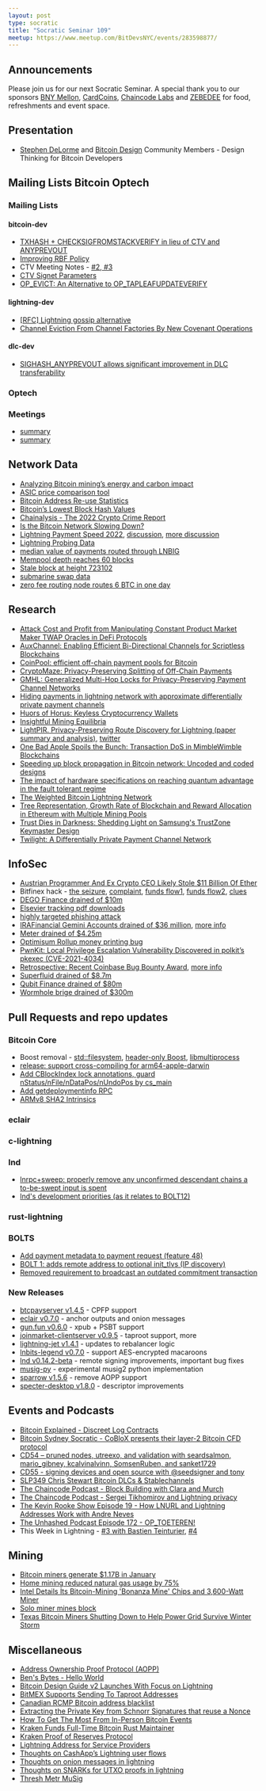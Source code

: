 ```yaml
---
layout: post
type: socratic
title: "Socratic Seminar 109"
meetup: https://www.meetup.com/BitDevsNYC/events/283598877/
---
```


## Announcements
Please join us for our next Socratic Seminar. A special thank you to our sponsors [BNY Mellon](https://www.bnymellon.com/), [CardCoins](https://cardcoins.co), [Chaincode Labs](https://chaincode.com) and [ZEBEDEE](https://zebedee.io) for food, refreshments and event space.

## Presentation

- [Stephen DeLorme](https://twitter.com/StephenDeLorme) and [Bitcoin Design](https://bitcoin.design/) Community Members - Design Thinking for Bitcoin Developers

## Mailing Lists  Bitcoin Optech

### Mailing Lists

#### bitcoin-dev

- [TXHASH + CHECKSIGFROMSTACKVERIFY in lieu of CTV and ANYPREVOUT](https://lists.linuxfoundation.org/pipermail/bitcoin-dev/2022-January/019813.html)
- [Improving RBF Policy](https://lists.linuxfoundation.org/pipermail/bitcoin-dev/2022-January/019817.html)
- CTV Meeting Notes - [#2](https://lists.linuxfoundation.org/pipermail/bitcoin-dev/2022-February/019855.html),[ #3](https://lists.linuxfoundation.org/pipermail/bitcoin-dev/2022-February/019874.html)
- [CTV Signet Parameters](https://lists.linuxfoundation.org/pipermail/bitcoin-dev/2022-February/019925.html)
- [OP_EVICT: An Alternative to OP_TAPLEAFUPDATEVERIFY](https://lists.linuxfoundation.org/pipermail/bitcoin-dev/2022-February/019926.html)

#### lightning-dev

- [[RFC] Lightning gossip alternative](https://lists.linuxfoundation.org/pipermail/lightning-dev/2022-February/003470.html)
- [Channel Eviction From Channel Factories By New Covenant Operations](https://lists.linuxfoundation.org/pipermail/lightning-dev/2022-February/003479.html)

#### dlc-dev

- [SIGHASH_ANYPREVOUT allows significant improvement in DLC transferability](https://mailmanlists.org/pipermail/dlc-dev/2022-February/000121.html)

### Optech

### Meetings

- [summary](https://simplelightning.com/lightning-spec-meeting-1-31-22.html)
- [summary](https://simplelightning.com/lightning-spec-meeting-02-14-22.html)

## Network Data

- [Analyzing Bitcoin mining’s energy and carbon impact](https://coinshares.com/research/bitcoin-mining-network-2022)
- [ASIC price comparison tool](https://btc-utils-fe.herokuapp.com/asics)
- [Bitcoin Address Re-use Statistics](https://blog.bitmex.com/bitcoin-address-re-use-statistics/)
- [Bitcoin’s Lowest Block Hash Values](https://blog.bitmex.com/bitcoins-lowest-block-hash-values/)
- [Chainalysis - The 2022 Crypto
Crime Report](https://go.chainalysis.com/rs/503-FAP-074/images/Crypto-Crime-Report-2022.pdf)
- [Is the Bitcoin Network Slowing Down?](https://blog.lopp.net/is-bitcoin-network-slowing-down/)
- [Lightning Payment Speed 2022](https://blog.lnrouter.app/lightning-payment-speed-2022), [discussion](https://twitter.com/SeverinAlexB/status/1494304122467618822), [more discussion](https://twitter.com/renepickhardt/status/1494314742189543432)
- [Lightning Probing Data](https://twitter.com/fiatjaf/status/1495037429144825860)
- [median value of payments routed through LNBIG](https://twitter.com/lnbig_com/status/1489215097797062660)
- [Mempool depth reaches 60 blocks](https://twitter.com/murchandamus/status/1492212197652639754)
- [Stale block at height 723102](https://forkmonitor.info/stale/btc/723102)
- [submarine swap data](https://twitter.com/alexbosworth/status/1486730727324532737)
- [zero fee routing node routes 6 BTC in one day](https://twitter.com/zerofeerouting/status/1488565755679490051)


## Research

- [Attack Cost and Profit from Manipulating Constant Product Market Maker TWAP Oracles in DeFi Protocols](https://members.delphidigital.io/reports/attack-cost-and-profit-from-manipulating-constant-product-market-maker-twap-oracles-in-defi-protocols/)
- [AuxChannel: Enabling Efficient Bi-Directional Channels for Scriptless Blockchains](https://eprint.iacr.org/2022/117)
- [CoinPool: efficient off-chain payment pools for Bitcoin](https://coinpool.dev/)
- [CryptoMaze: Privacy-Preserving Splitting of Off-Chain Payments](https://eprint.iacr.org/2022/123)
- [GMHL: Generalized Multi-Hop Locks for
Privacy-Preserving Payment Channel Networks](https://eprint.iacr.org/2022/115.pdf)
- [Hiding payments in lightning network with approximate differentially private payment channels](https://www.sciencedirect.com/science/article/pii/S0167404822000220)
- [Huors of Horus: Keyless Cryptocurrency Wallets](https://eprint.iacr.org/2021/715)
- [Insightful Mining Equilibria](https://arxiv.org/abs/2202.08466)
- [LightPIR. Privacy-Preserving Route Discovery for Lightning (paper summary and analysis)](https://s-tikhomirov.github.io/lightpir/), [twitter](https://twitter.com/serg_tikhomirov/status/1494032594723299329)
- [One Bad Apple Spoils the Bunch: Transaction DoS in MimbleWimble Blockchains](https://arxiv.org/abs/2112.13009)
- [Speeding up block propagation in Bitcoin network: Uncoded and coded designs](https://www.sciencedirect.com/science/article/abs/pii/S1389128622000238)
- [The impact of hardware specifications on reaching quantum advantage in the fault tolerant regime](https://avs.scitation.org/doi/10.1116/5.0073075)
- [The Weighted Bitcoin Lightning Network](https://arxiv.org/abs/2111.13494)
- [Tree Representation, Growth Rate of Blockchain and Reward Allocation in Ethereum with Multiple Mining Pools](https://arxiv.org/abs/2201.10087)
- [Trust Dies in Darkness: Shedding Light on Samsung's TrustZone Keymaster Design](https://eprint.iacr.org/2022/208)
- [Twilight: A Differentially Private Payment Channel Network](https://eprint.iacr.org/2022/136)

## InfoSec

- [Austrian Programmer And Ex Crypto CEO Likely Stole $11 Billion Of Ether](https://www.forbes.com/sites/laurashin/2022/02/22/exclusive-austrian-programmer-and-ex-crypto-ceo-likely-stole-11-billion-of-ether/?sh=5e68b5f37f58)
- Bitfinex hack - [the seizure](https://twitter.com/ErgoBTC/status/1488511966910062596), [complaint](https://www.justice.gov/opa/pr/two-arrested-alleged-conspiracy-launder-45-billion-stolen-cryptocurrency), [funds flow1](https://twitter.com/ErgoBTC/status/1492937524037275651), [funds flow2](https://www.elliptic.co/blog/elliptic-analysis-new-york-husband-and-wife-arrested-for-laundering-5-billion-in-bitcoin-stolen-from-bitfinex-in-2016), [clues](https://www.wsj.com/articles/bitcoin-bitfinex-hack-crypto-laundering-morgan-lichtenstein-11644953617)
- [DEGO Finance drained of $10m](https://degofinance.medium.com/to-dego-community-summary-of-the-event-after-a-thorough-investigation-and-efforts-5315a98d9984)
- [Elsevier tracking pdf downloads](https://twitter.com/json_dirs/status/1486120144141123584)
- [highly targeted phishing attack](https://twitter.com/thomasg_eth/status/1492663192404779013)
- [IRAFinancial Gemini Accounts drained of $36 million](https://www.coindesk.com/business/2022/02/14/drained-crypto-accounts-at-ira-financial-leave-victims-searching-for-answers/), [more info](https://www.reddit.com/r/Gemini/comments/sp7raq/ira_financial_and_gemini/hwf0vin/)
- [Meter drained of $4.25m](https://medium.com/meter-io/post-mortem-report-meter-passport-12af6b50393d)
- [Optimisum Rollup money printing bug](https://www.saurik.com/optimism.html)
- [PwnKit: Local Privilege Escalation Vulnerability Discovered in polkit’s pkexec (CVE-2021-4034)](https://blog.qualys.com/vulnerabilities-threat-research/2022/01/25/pwnkit-local-privilege-escalation-vulnerability-discovered-in-polkits-pkexec-cve-2021-4034)
- [Retrospective: Recent Coinbase Bug Bounty Award](https://blog.coinbase.com/retrospective-recent-coinbase-bug-bounty-award-9f127e04f060), [more info](https://mobile.twitter.com/Tree_of_Alpha/status/1495014902582362112)
- [Superfluid drained of $8.7m](https://rekt.news/superfluid-rekt/)
- [Qubit Finance drained of $80m](https://medium.com/@QubitFin/protocol-exploit-report-305c34540fa3)
- [Wormhole brige drained of $300m](https://extropy-io.medium.com/solanas-wormhole-hack-post-mortem-analysis-3b68b9e88e13)

## Pull Requests and repo updates

### Bitcoin Core

-  Boost removal - [std::filesystem](https://github.com/bitcoin/bitcoin/pull/20744), [header-only Boost](https://github.com/bitcoin/bitcoin/pull/24301/), [libmultiprocess](https://github.com/bitcoin/bitcoin/pull/24385)
- [release: support cross-compiling for arm64-apple-darwin](https://github.com/bitcoin/bitcoin/pull/21851)
- [Add CBlockIndex lock annotations, guard nStatus/nFile/nDataPos/nUndoPos by cs_main](https://github.com/bitcoin/bitcoin/pull/22932)
- [Add getdeploymentinfo RPC](https://github.com/bitcoin/bitcoin/pull/23508)
- [ARMv8 SHA2 Intrinsics](https://github.com/bitcoin/bitcoin/pull/24115)

### eclair

### c-lightning

### lnd

- [lnrpc+sweep: properly remove any unconfirmed descendant chains a to-be-swept input is spent](https://github.com/lightningnetwork/lnd/pull/6274)
- [lnd's development priorities (as it relates to BOLT12)](https://github.com/lightningnetwork/lnd/issues/5594#issuecomment-1042314431)

### rust-lightning

### BOLTS

- [Add payment metadata to payment request (feature 48)](https://github.com/lightning/bolts/pull/912)
- [BOLT 1: adds remote address to optional init_tlvs (IP discovery)](https://github.com/lightning/bolts/pull/917)
- [Removed requirement to broadcast an outdated commitment transaction](https://github.com/lightning/bolts/pull/942)

### New Releases

- [btcpayserver v1.4.5](https://github.com/btcpayserver/btcpayserver/releases/tag/v1.4.5) - CPFP support
- [eclair v0.7.0](https://github.com/ACINQ/eclair/releases/tag/v0.7.0) - anchor outputs and onion messages
- [gun.fun v0.6.0](https://github.com/GoUpNumber/gun.fun/releases/tag/v0.6.0) - xpub + PSBT support
- [joinmarket-clientserver v0.9.5](https://github.com/JoinMarket-Org/joinmarket-clientserver/releases/tag/v0.9.5) - taproot support, more
- [lightning-jet v1.4.1](https://github.com/itsneski/lightning-jet/releases/tag/v1.4.1-rebalancer-update) - updates to rebalancer logic
- [lnbits-legend v0.7.0](https://github.com/lnbits/lnbits-legend/releases/tag/0.7.0) - support AES-encrypted macaroons
- [lnd v0.14.2-beta](https://github.com/lightningnetwork/lnd/releases/tag/v0.14.2-beta) - remote signing improvements, important bug fixes
- [musig-py](https://github.com/meshcollider/musig2-py) - experimental musig2 python implementation
- [sparrow v1.5.6](https://github.com/sparrowwallet/sparrow/releases) - remove AOPP support
- [specter-desktop v1.8.0](https://github.com/cryptoadvance/specter-desktop/releases/tag/v1.8.0) - descriptor improvements

## Events and Podcasts

- [Bitcoin Explained - Discreet Log Contracts](https://nadobtc.libsyn.com/discreet-log-contracts-episode-53)
- [Bitcoin Sydney Socratic - CoBloX presents their layer-2 Bitcoin CFD protocol](https://rumble.com/vtp1sq-itchysats-bitcoin-cfds.html)
- [CD54 – pruned nodes, utreexo, and validation with seardsalmon, mario_gibney, kcalvinalvinn, SomsenRuben, and sanket1729](https://citadeldispatch.com/cd54/)
- [CD55 - signing devices and open source with @seedsigner and tony](https://citadeldispatch.com/cd55/)
- [SLP349 Chris Stewart Bitcoin DLCs & Stablechannels](https://stephanlivera.com/episode/349/)
- [The Chaincode Podcast - Block Building with Clara and Murch](https://podcast.chaincode.com/2022/01/31/blockbuilding-clara-murch.html)
- [The Chaincode Podcast - Sergei Tikhomirov and Lightning privacy](https://podcast.chaincode.com/2022/02/17/sergei-tikhomirov.html)
- [The Kevin Rooke Show Episode 19 - How LNURL and Lightning Addresses Work with Andre Neves](https://www.youtube.com/watch?v=ba8jb8tjHpU)
- [The Unhashed Podcast Episode 172 - OP_TOETEREN! ](https://www.unhashedpodcast.com/episodes/2022/2/9/ep-172-optoeteren)
- This Week in Lightning - [#3 with Bastien Teinturier](https://www.youtube.com/watch?v=F1Z7yuuMCCc), [#4](https://www.youtube.com/watch?v=tXINHtUdbr4)

## Mining

- [Bitcoin miners generate $1.17B in January](https://compassmining.io/education/bitcoin-miners-generate-billion-january/)
- [Home mining reduced natural gas usage by 75%](https://twitter.com/DaddyBTC_pleb/status/1488993398891716622)
- [Intel Details Its Bitcoin-Mining 'Bonanza Mine' Chips and 3,600-Watt Miner](https://www.tomshardware.com/news/intel-details-its-bitcoin-mining-bonanza-mine-chips-and-systems)
- [Solo miner mines block](https://twitter.com/ckpooldev/status/1485585814419812356)
- [Texas Bitcoin Miners Shutting Down to Help Power Grid Survive Winter Storm](https://www.vice.com/en/article/qjbwb5/texas-bitcoin-miners-shutting-down-to-help-power-grid-survive-winter-storm)

## Miscellaneous

- [Address Ownership Proof Protocol (AOPP)](https://aopp.group)
- [Ben's Bytes - Hello World](https://www.bensbytes.io/bens-bytes-0/)
- [Bitcoin Design Guide v2 Launches With Focus on Lightning](https://bitcoinmagazine.com/business/bitcoin-design-guide-v2-launches-with-focus-on-lightning)
- [BitMEX Supports Sending To Taproot Addresses](https://blog.bitmex.com/bitmex-supports-sending-to-taproot-addresses/)
- [Canadian RCMP Bitcoin address blacklist](https://twitter.com/nobsbitcoin/status/1493978391099457536)
- [Extracting the Private Key from Schnorr Signatures that reuse a Nonce](https://b10c.me/blog/009-schnorr-nonce-reuse-challenge/)
- [How To Get The Most From In-Person Bitcoin Events](https://bitcoinmagazine.com/industry-events/getting-the-most-from-bitcoin-events)
- [Kraken Funds Full-Time Bitcoin Rust Maintainer](https://blog.kraken.com/post/12873/kraken-funds-full-time-bitcoin-rust-maintainer/)
- [Kraken Proof of Reserves Protocol](https://blog.kraken.com/post/12774/verify-your-bitcoin-and-ether-balances-on-kraken-with-proof-of-reserves/)
- [Lightning Address for Service Providers](https://zebedeeio.notion.site/Lightning-Address-for-Service-Providers-0deeadc930b94697af919b21e71fe8b1)
- [Thoughts on CashApp’s Lightning user flows](https://d.elor.me/2022/02/thoughts-on-cashapps-lightning-user-flows/)
- [Thoughts on onion messages in lightning](https://twitter.com/joostjgr/status/1462808539886497799)
- [Thoughts on SNARKs for UTXO proofs in lightning](https://twitter.com/TheBlueMatt/status/1494531296189550593)
- [Thresh Metr MuSig](https://github.com/ElementsProject/scriptless-scripts/blob/b39355fe8854e542c5c00939942f460b265d37d8/md/thresh-metr.md)
